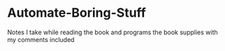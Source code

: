 # Automate-Boring-Stuff
Notes I take while reading the book and programs the book supplies with my comments included
